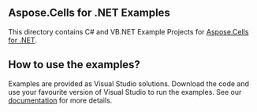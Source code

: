 ## Aspose.Cells for .NET Examples

This directory contains C# and VB.NET Example Projects for [Aspose.Cells for .NET](http://www.aspose.com/.net/excel-component.aspx).

## How to use the examples?

Examples are provided as Visual Studio solutions. Download the code and use your favourite version of Visual Studio to run the examples. See our [documentation](http://www.aspose.com/docs/display/cellsnet/How+to+use+the+Examples) for more details.
